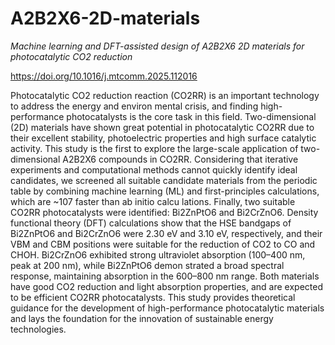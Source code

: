 # A2B2X6-2D-materials

*Machine learning and DFT-assisted design of A2B2X6 2D materials for photocatalytic CO2 reduction*

https://doi.org/10.1016/j.mtcomm.2025.112016

Photocatalytic CO2 reduction reaction (CO2RR) is an important technology to address the energy and environ
mental crisis, and finding high-performance photocatalysts is the core task in this field. Two-dimensional (2D) 
materials have shown great potential in photocatalytic CO2RR due to their excellent stability, photoelectric 
properties and high surface catalytic activity. This study is the first to explore the large-scale application of two- 
dimensional A2B2X6 compounds in CO2RR. Considering that iterative experiments and computational methods 
cannot quickly identify ideal candidates, we screened all suitable candidate materials from the periodic table by 
combining machine learning (ML) and first-principles calculations, which are ~107 faster than ab initio calcu
lations. Finally, two suitable CO2RR photocatalysts were identified: Bi2ZnPtO6 and Bi2CrZnO6. Density functional 
theory (DFT) calculations show that the HSE bandgaps of Bi2ZnPtO6 and Bi2CrZnO6 were 2.30 eV and 3.10 eV, 
respectively, and their VBM and CBM positions were suitable for the reduction of CO2 to CO and CHOH. 
Bi2CrZnO6 exhibited strong ultraviolet absorption (100–400 nm, peak at 200 nm), while Bi2ZnPtO6 demon
strated a broad spectral response, maintaining absorption in the 600–800 nm range. Both materials have good 
CO2 reduction and light absorption properties, and are expected to be efficient CO2RR photocatalysts. This study 
provides theoretical guidance for the development of high-performance photocatalytic materials and lays the 
foundation for the innovation of sustainable energy technologies.
